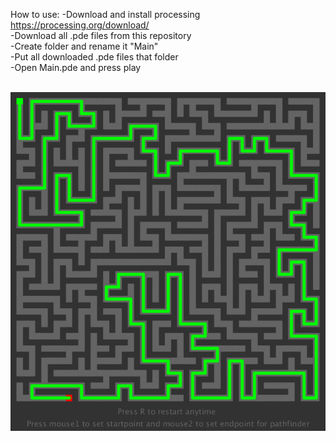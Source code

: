 How to use:
-Download and install processing https://processing.org/download/ <br>
-Download all .pde files from this repository <br>
-Create folder and rename it "Main" <br>
-Put all downloaded .pde files that folder <br>
-Open Main.pde and press play <br> <br>

![](https://github.com/MikkoKur/ProcessingSketches/blob/master/MazeGeneratorAndSolver/Pic.png)
